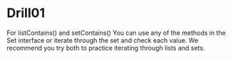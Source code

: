 # Drill01

For listContains() and setContains() You can use any of the methods in the Set interface 
or iterate through the set and check each value.  We recommend you try both to practice iterating through
lists and sets.
